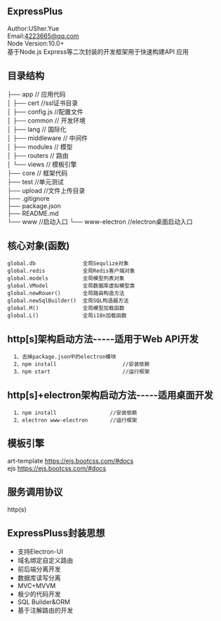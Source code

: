 ## ExpressPlus
Author:USher.Yue  
Email:4223665@qq.com  
Node Version:10.0+  
基于Node.js Express等二次封装的开发框架用于快速构建API 应用

## 目录结构  
├── app                         // 应用代码  
│   ├── cert                    //ssl证书目录  
│   ├── config.js                //配置文件   
│   ├── common                   // 开发环境    
│   ├── lang                      // 国际化  
│   ├── middleware                // 中间件  
│   ├── modules                // 模型  
│   ├── routers               //  路由   
│   └── views                 // 模板引擎    
├── core                      // 框架代码   
├── test                      //单元测试    
├── upload                    //文件上传目录    
├── .gitignore          
├── package.json  
├── README.md                    
└── www                     //启动入口
└── www-electron            //electron桌面启动入口
## 核心对象(函数)  
```
global.db               全局Sequlize对象
global.redis            全局Redis客户端对象
global.models           全局模型列表对象
global.VModel           全局数据库虚拟模型类
global.newRouer()       全局路由构造方法
global.newSqlBuilder()  全局SQL构造器方法
global.M()              全局模型加载函数
global.L()              全局i18n加载函数
``` 

## http[s]架构启动方法-----适用于Web API开发
```  
  1、去掉package.json中的electron模块
  2、npm install                     //安装依赖
  3、npm start                       //运行框架
```
## http[s]+electron架构启动方法-----适用桌面开发
```  
  1、npm install                 //安装依赖
  2、electron www-electron       //运行框架
```

## 模板引擎   
art-template    https://ejs.bootcss.com/#docs  
ejs             https://ejs.bootcss.com/#docs    
  
 
## 服务调用协议     
http(s)  



## ExpressPluss封装思想 
*  支持Electron-UI  
*  域名绑定自定义路由  
*  前后端分离开发  
*  数据库读写分离  
*  MVC+MVVM   
*  极少的代码开发  
*  SQL Builder&ORM  
*  基于注解路由的开发



